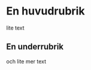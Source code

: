 <html>
<head>
<title>lite html</title>
</head>
<body>

<h1>En huvudrubrik</h1>
<p>lite text</p>

<h2>En underrubrik</h2>
<p>och lite mer text</p>

</body>
</html>